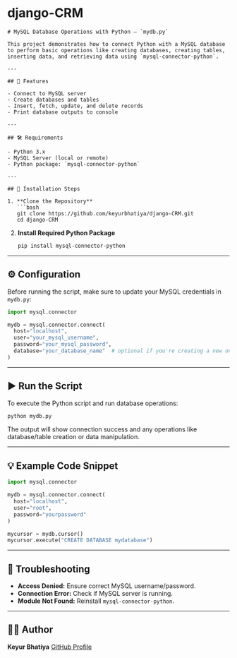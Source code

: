 # django-CRM
````
# MySQL Database Operations with Python – `mydb.py`

This project demonstrates how to connect Python with a MySQL database to perform basic operations like creating databases, creating tables, inserting data, and retrieving data using `mysql-connector-python`.

---

## 📌 Features

- Connect to MySQL server
- Create databases and tables
- Insert, fetch, update, and delete records
- Print database outputs to console

---

## 🛠️ Requirements

- Python 3.x
- MySQL Server (local or remote)
- Python package: `mysql-connector-python`

---

## 🔧 Installation Steps

1. **Clone the Repository**
   ```bash
   git clone https://github.com/keyurbhatiya/django-CRM.git
   cd django-CRM
````

2. **Install Required Python Package**

   ```bash
   pip install mysql-connector-python
   ```

---

## ⚙️ Configuration

Before running the script, make sure to update your MySQL credentials in `mydb.py`:

```python
import mysql.connector

mydb = mysql.connector.connect(
  host="localhost",
  user="your_mysql_username",
  password="your_mysql_password",
  database="your_database_name"  # optional if you're creating a new one
)
```

---

## ▶️ Run the Script

To execute the Python script and run database operations:

```bash
python mydb.py
```

The output will show connection success and any operations like database/table creation or data manipulation.

---

## 💡 Example Code Snippet

```python
import mysql.connector

mydb = mysql.connector.connect(
  host="localhost",
  user="root",
  password="yourpassword"
)

mycursor = mydb.cursor()
mycursor.execute("CREATE DATABASE mydatabase")
```

---

## 🐞 Troubleshooting

* **Access Denied:** Ensure correct MySQL username/password.
* **Connection Error:** Check if MySQL server is running.
* **Module Not Found:** Reinstall `mysql-connector-python`.

---

## 👨‍💻 Author

**Keyur Bhatiya**
[GitHub Profile](https://github.com/keyurbhatiya)

